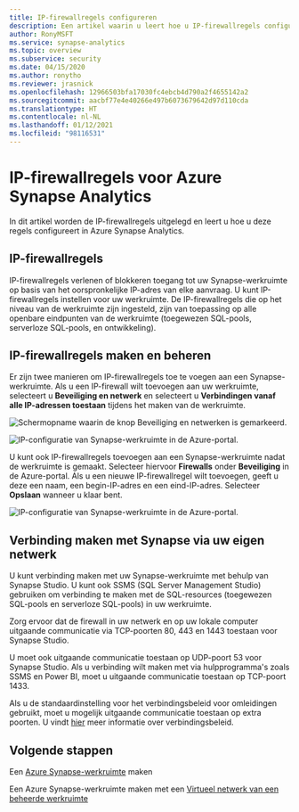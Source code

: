 ```yaml
---
title: IP-firewallregels configureren
description: Een artikel waarin u leert hoe u IP-firewallregels configureert in Azure Synapse Analytics
author: RonyMSFT
ms.service: synapse-analytics
ms.topic: overview
ms.subservice: security
ms.date: 04/15/2020
ms.author: ronytho
ms.reviewer: jrasnick
ms.openlocfilehash: 12966503bfa17030fc4ebcb4d790a2f4655142a2
ms.sourcegitcommit: aacbf77e4e40266e497b6073679642d97d110cda
ms.translationtype: HT
ms.contentlocale: nl-NL
ms.lasthandoff: 01/12/2021
ms.locfileid: "98116531"
---
```

# <a name="azure-synapse-analytics-ip-firewall-rules"></a>IP-firewallregels voor Azure Synapse Analytics

In dit artikel worden de IP-firewallregels uitgelegd en leert u hoe u deze regels configureert in Azure Synapse Analytics.

## <a name="ip-firewall-rules"></a>IP-firewallregels

IP-firewallregels verlenen of blokkeren toegang tot uw Synapse-werkruimte op basis van het oorspronkelijke IP-adres van elke aanvraag. U kunt IP-firewallregels instellen voor uw werkruimte. De IP-firewallregels die op het niveau van de werkruimte zijn ingesteld, zijn van toepassing op alle openbare eindpunten van de werkruimte (toegewezen SQL-pools, serverloze SQL-pools, en ontwikkeling).

## <a name="create-and-manage-ip-firewall-rules"></a>IP-firewallregels maken en beheren

Er zijn twee manieren om IP-firewallregels toe te voegen aan een Synapse-werkruimte. Als u een IP-firewall wilt toevoegen aan uw werkruimte, selecteert u **Beveiliging en netwerk** en selecteert u **Verbindingen vanaf alle IP-adressen toestaan** tijdens het maken van de werkruimte.

![Schermopname waarin de knop Beveiliging en netwerken is gemarkeerd.](./media/synpase-workspace-ip-firewall/ip-firewall-1.png)

![IP-configuratie van Synapse-werkruimte in de Azure-portal.](./media/synpase-workspace-ip-firewall/ip-firewall-2.png)

U kunt ook IP-firewallregels toevoegen aan een Synapse-werkruimte nadat de werkruimte is gemaakt. Selecteer hiervoor **Firewalls** onder **Beveiliging** in de Azure-portal. Als u een nieuwe IP-firewallregel wilt toevoegen, geeft u deze een naam, een begin-IP-adres en een eind-IP-adres. Selecteer **Opslaan** wanneer u klaar bent.

![IP-configuratie van Synapse-werkruimte in de Azure-portal.](./media/synpase-workspace-ip-firewall/ip-firewall-3.png)

## <a name="connect-to-synapse-from-your-own-network"></a>Verbinding maken met Synapse via uw eigen netwerk

U kunt verbinding maken met uw Synapse-werkruimte met behulp van Synapse Studio. U kunt ook SSMS (SQL Server Management Studio) gebruiken om verbinding te maken met de SQL-resources (toegewezen SQL-pools en serverloze SQL-pools) in uw werkruimte.

Zorg ervoor dat de firewall in uw netwerk en op uw lokale computer uitgaande communicatie via TCP-poorten 80, 443 en 1443 toestaan voor Synapse Studio.

U moet ook uitgaande communicatie toestaan op UDP-poort 53 voor Synapse Studio. Als u verbinding wilt maken met via hulpprogramma's zoals SSMS en Power BI, moet u uitgaande communicatie toestaan op TCP-poort 1433.

Als u de standaardinstelling voor het verbindingsbeleid voor omleidingen gebruikt, moet u mogelijk uitgaande communicatie toestaan op extra poorten. U vindt [hier](../../azure-sql/database/connectivity-architecture.md#connection-policy) meer informatie over verbindingsbeleid.

## <a name="next-steps"></a>Volgende stappen

Een [Azure Synapse-werkruimte](../quickstart-create-workspace.md) maken

Een Azure Synapse-werkruimte maken met een [Virtueel netwerk van een beheerde werkruimte](./synapse-workspace-managed-vnet.md)